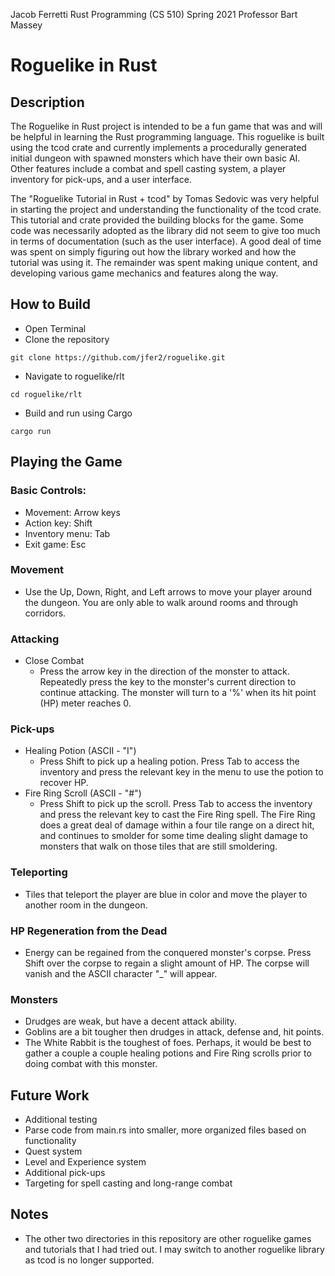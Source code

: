 ﻿Jacob Ferretti
Rust Programming (CS 510)
Spring 2021
Professor Bart Massey

#  Roguelike in Rust

## Description
The Roguelike in Rust project is intended to be a fun game that was and will be helpful in learning the Rust programming language. This roguelike is built using the tcod crate and currently implements a procedurally generated initial dungeon with spawned monsters which have their own basic AI. Other features include a combat and spell casting system, a player inventory for pick-ups, and a user interface.

The "Roguelike Tutorial in Rust + tcod" by Tomas Sedovic was very helpful in starting the project and understanding the functionality of the tcod crate. This tutorial and crate provided the building blocks for the game. Some code was necessarily adopted as the library did not seem to give too much in terms of documentation (such as the user interface). A good deal of time was spent on simply figuring out how the library worked and how the tutorial was using it. The remainder was spent making unique content, and developing various game mechanics and features along the way.

## How to Build
- Open Terminal
- Clone the repository
```
git clone https://github.com/jfer2/roguelike.git
```
- Navigate to roguelike/rlt
```
cd roguelike/rlt
```
- Build and run using Cargo
```
cargo run
```
## Playing the Game
### Basic Controls:
- Movement: Arrow keys
- Action key: Shift
- Inventory menu: Tab
- Exit game: Esc
### Movement
- Use the Up, Down, Right, and Left arrows to move your player around the dungeon. You are only able to walk around rooms and through corridors.
### Attacking
- Close Combat
	- Press the arrow key in the direction of the monster to attack. Repeatedly press the key to the monster's current direction to continue attacking. The monster will turn to a '%' when its hit point (HP) meter reaches 0.
### Pick-ups
- Healing Potion (ASCII - "I")
	- Press Shift to pick up a healing potion. Press Tab to access the inventory and press the relevant key in the menu to use the potion to recover HP.
- Fire Ring Scroll (ASCII - "#")
	- Press Shift to pick up the scroll. Press Tab to access the inventory and press the relevant key to cast the Fire Ring spell. The Fire Ring does a great deal of damage within a four tile range on a direct hit, and continues to smolder for some time dealing slight damage to monsters that walk on those tiles that are still smoldering.
### Teleporting
- Tiles that teleport the player are blue in color and move the player to another room in the dungeon.

### HP Regeneration from the Dead
- Energy can be regained from the conquered monster's corpse. Press Shift over the corpse to regain a slight amount of HP. The corpse will vanish and the ASCII character "_" will appear.

### Monsters
- Drudges are weak, but have a decent attack ability.
- Goblins are a bit tougher then drudges in attack, defense and, hit points.
- The White Rabbit is the toughest of foes. Perhaps, it would be best to gather a couple a couple healing potions and Fire Ring scrolls prior to doing combat with this monster.

## Future Work
- Additional testing
- Parse code from main.rs into smaller, more organized files based on functionality
- Quest system
- Level and Experience system
- Additional pick-ups
- Targeting for spell casting and long-range combat

## Notes
- The other two directories in this repository are other roguelike games and tutorials that I had tried out. I may switch to another roguelike library as tcod is no longer supported.


